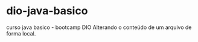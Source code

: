 # dio-java-basico
curso java basico - bootcamp DIO
Alterando o conteúdo de um arquivo de forma local.